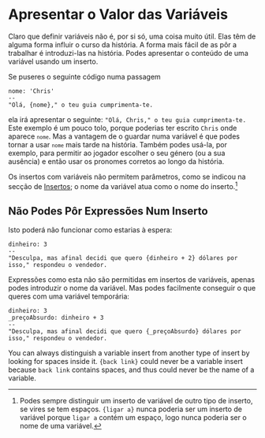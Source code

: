 # Apresentar o Valor das Variáveis

Claro que definir variáveis não é, por si só, uma coisa muito útil. Elas têm de alguma forma influir o curso da história. A forma mais fácil de as pôr a trabalhar é introduzi-las na história. Podes apresentar o conteúdo de uma variável usando um inserto.

Se puseres o seguinte código numa passagem

```
nome: 'Chris'
--
"Olá, {nome}," o teu guia cumprimenta-te.
```

ela irá apresentar o seguinte: `"Olá, Chris," o teu guia cumprimenta-te.` Este exemplo é um pouco tolo, porque poderias ter escrito `Chris` onde aparece <code>`nome`</code>. Mas a vantagem de o guardar numa variável é que podes tornar a usar <code>`nome`</code> mais tarde na história. Também podes usá-la, por exemplo, para permitir ao jogador escolher o seu género (ou a sua ausência) e então usar os pronomes corretos ao longo da história.

Os insertos com variáveis não permitem parâmetros, como se indicou na secção de [Insertos][link-inserts]; o nome da variável atua como o nome do inserto.[^1]

## Não Podes Pôr Expressões Num Inserto

Isto poderá não funcionar como estarias à espera:

```
dinheiro: 3
--
"Desculpa, mas afinal decidi que quero {dinheiro + 2} dólares por isso," respondeu o vendedor.
```

Expressões como esta não são permitidas em insertos de variáveis, apenas podes introduzir o nome da variável. Mas podes facilmente conseguir o que queres com uma variável temporária:

```
dinheiro: 3
_preçoAbsurdo: dinheiro + 3
--
"Desculpa, mas afinal decidi que quero {_preçoAbsurdo} dólares por isso," respondeu o vendedor.
```

[^1]: Podes sempre distinguir um inserto de variável de outro tipo de inserto, se vires se tem espaços. `{ligar a}` nunca poderia ser um inserto de variável porque `ligar a` contém um espaço, logo nunca poderia ser o nome de uma variável.

You can always distinguish a variable insert from another type of insert by looking for spaces inside it. `{back link}` could never be a variable insert because `back link` contains spaces, and thus could never be the name of a variable.

[link-inserts]: ../text-and-links/link-inserts.html

